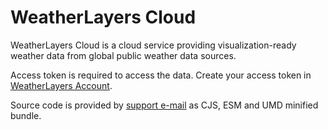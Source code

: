 # WeatherLayers Cloud

WeatherLayers Cloud is a cloud service providing visualization-ready weather data from global public weather data sources.

Access token is required to access the data. Create your access token in [WeatherLayers Account](https://account.weatherlayers.com/).

Source code is provided by [support e-mail](https://weatherlayers.com/) as CJS, ESM and UMD minified bundle.

